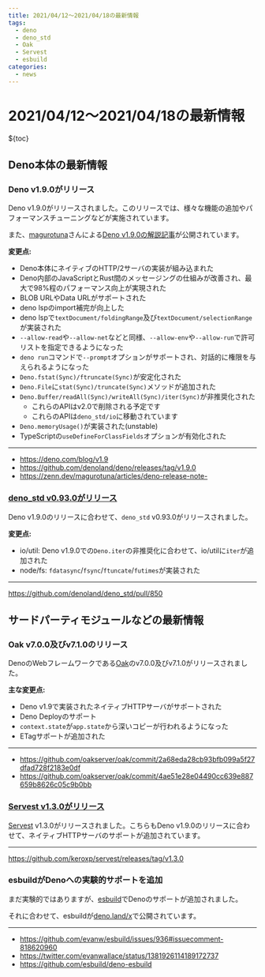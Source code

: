 ```yaml
---
title: 2021/04/12〜2021/04/18の最新情報
tags:
  - deno
  - deno_std
  - Oak
  - Servest
  - esbuild
categories:
  - news
---
```


# 2021/04/12〜2021/04/18の最新情報

${toc}

## Deno本体の最新情報

### Deno v1.9.0がリリース

Deno v1.9.0がリリースされました。このリリースでは、様々な機能の追加やパフォーマンスチューニングなどが実施されています。

また、[magurotuna](https://zenn.dev/magurotuna)さんによる[Deno v1.9.0の解説記事](https://zenn.dev/magurotuna/articles/deno-release-note-1-9-0)が公開されています。

**変更点:**

- Deno本体にネイティブのHTTP/2サーバの実装が組み込まれた
- Deno内部のJavaScriptとRust間のメッセージングの仕組みが改善され、最大で98%程のパフォーマンス向上が実現された
- BLOB URLやData URLがサポートされた
- deno lspのimport補完が向上した
- deno lspで`textDocument/foldingRange`及び`textDocument/selectionRange`が実装された
- `--allow-read`や`--allow-net`などと同様、`--allow-env`や`--allow-run`で許可リストを指定できるようになった
- `deno run`コマンドで`--prompt`オプションがサポートされ、対話的に権限を与えられるようになった
- `Deno.fstat(Sync)/ftruncate(Sync)`が安定化された
- `Deno.File`に`stat(Sync)/truncate(Sync)`メソッドが追加された
- `Deno.Buffer/readAll(Sync)/writeAll(Sync)/iter(Sync)`が非推奨化された
  - これらのAPIはv2.0で削除される予定です
  - これらのAPIは`deno_std/io`に移動されています
- `Deno.memoryUsage()`が実装された(unstable)
- TypeScriptの`useDefineForClassFields`オプションが有効化された

---

- https://deno.com/blog/v1.9
- https://github.com/denoland/deno/releases/tag/v1.9.0
- https://zenn.dev/magurotuna/articles/deno-release-note-

### [deno_std v0.93.0がリリース](https://github.com/denoland/deno_std/pull/850)

Deno v1.9.0のリリースに合わせて、`deno_std` v0.93.0がリリースされました。

**変更点:**

- io/util: Deno v1.9.0での`Deno.iter`の非推奨化に合わせて、io/utilに`iter`が追加された
- node/fs: `fdatasync`/`fsync`/`ftuncate`/`futimes`が実装された

---

https://github.com/denoland/deno_std/pull/850

## サードパーティモジュールなどの最新情報

### Oak v7.0.0及びv7.1.0のリリース

DenoのWebフレームワークである[Oak](https://github.com/oakserver/oak)のv7.0.0及びv7.1.0がリリースされました。

**主な変更点:**

- Deno v1.9で実装されたネイティブHTTPサーバがサポートされた
- Deno Deployのサポート
- `context.state`が`app.state`から深いコピーが行われるようになった
- ETagサポートが追加された

---

- https://github.com/oakserver/oak/commit/2a68eda28cb93bfb099a5f27dfad728f2183e0df
- https://github.com/oakserver/oak/commit/4ae51e28e04490cc639e887659b8626c05c9b0bb

### [Servest v1.3.0がリリース](https://github.com/keroxp/servest/releases/tag/v1.3.0)

[Servest](https://servestjs.org/) v1.3.0がリリースされました。こちらもDeno v1.9.0のリリースに合わせて、ネイティブHTTPサーバのサポートが追加されています。

---

https://github.com/keroxp/servest/releases/tag/v1.3.0

### esbuildがDenoへの実験的サポートを追加

まだ実験的ではありますが、[esbuild](https://github.com/evanw/esbuild)でDenoのサポートが追加されました。

それに合わせて、esbuildが[deno.land/x](https://deno.land/x/esbuild)で公開されています。

---

- https://github.com/evanw/esbuild/issues/936#issuecomment-818620960
- https://twitter.com/evanwallace/status/1381926114189172737
- https://github.com/esbuild/deno-esbuild
